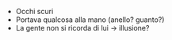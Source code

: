 - Occhi scuri
- Portava qualcosa alla mano (anello? guanto?)
- La gente non si ricorda di lui -> illusione?